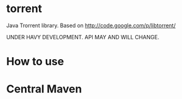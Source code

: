 # torrent

Java Trorrent library. Based on http://code.google.com/p/libtorrent/


UNDER HAVY DEVELOPMENT. API MAY AND WILL CHANGE.

# How to use

# Central Maven
